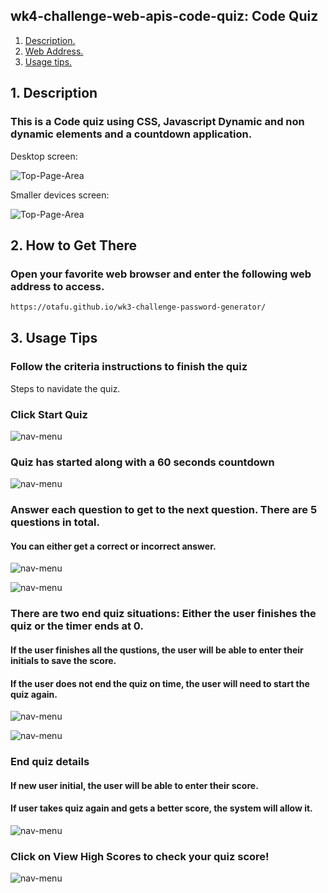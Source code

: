 ## wk4-challenge-web-apis-code-quiz: Code Quiz

1. [ Description. ](#desc)
2. [ Web Address. ](#web-address)
3. [ Usage tips. ](#usage)

<a name="desc"></a>
## 1. Description


### This is a Code quiz using CSS, Javascript Dynamic and non dynamic elements and a countdown application.

Desktop screen:

![Top-Page-Area](./assets/images/mainPage.PNG?raw=true "mainPage")

Smaller devices screen:

![Top-Page-Area](./assets/images/mainPage-smaller-devices.PNG?raw=true "mainPage-smaller-devices")

<a name="web-address"></a>
## 2. How to Get There

### Open your favorite web browser and enter the following web address to access.

```html
https://otafu.github.io/wk3-challenge-password-generator/
```
<a name="usage"></a>
## 3. Usage Tips


### Follow the criteria instructions to finish the quiz

Steps to navidate the quiz.


### Click Start Quiz

![nav-menu](./assets/images/click-start-quiz.PNG?raw=true "quiz-button")

### Quiz has started along with a 60 seconds countdown

![nav-menu](./assets/images/quiz-started.PNG?raw=true "quiz-started")

### Answer each question to get to the next question. There are 5 questions in total.
#### You can either get a correct or incorrect answer.

![nav-menu](./assets/images/answer-correct.PNG?raw=true "incorrect-answer")

![nav-menu](./assets/images/answer-incorrect.PNG?raw=true "correct-answer")

### There are two end quiz situations: Either the user finishes the quiz or the timer ends at 0.
#### If the user finishes all the qustions, the user will be able to enter their initials to save the score.
#### If the user does not end the quiz on time, the user will need to start the quiz again.

![nav-menu](./assets/images/quiz-finished.PNG?raw=true "quiz-ended")

![nav-menu](./assets/images/timer-ended.PNG?raw=true "timer-ended")


### End quiz details
#### If new user initial, the user will be able to enter their score.
#### If user takes quiz again and gets a better score, the system will allow it.

![nav-menu](./assets/images/first-score-attempt.PNG?raw=true "first-score-attempt")


### Click on View High Scores to check your quiz score!

![nav-menu](./assets/images/view-high-scores-full-screen.PNG?raw=true "view-high-scores-full-screen")






